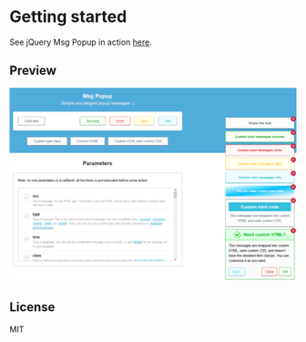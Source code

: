 # Getting started

See jQuery Msg Popup in action [here](https://rafaelfndev.github.io/jquery-msgpopup/).

## Preview

![Preview](https://github.com/rafaelfndev/jquery-msgpopup/blob/master/docs/images/print.png?raw=true)

## License
MIT
